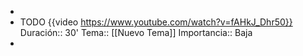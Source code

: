 -
- TODO  {{video https://www.youtube.com/watch?v=fAHkJ_Dhr50}}
  Duración:: 30'
  Tema:: [[Nuevo Tema]]
  Importancia:: Baja
-